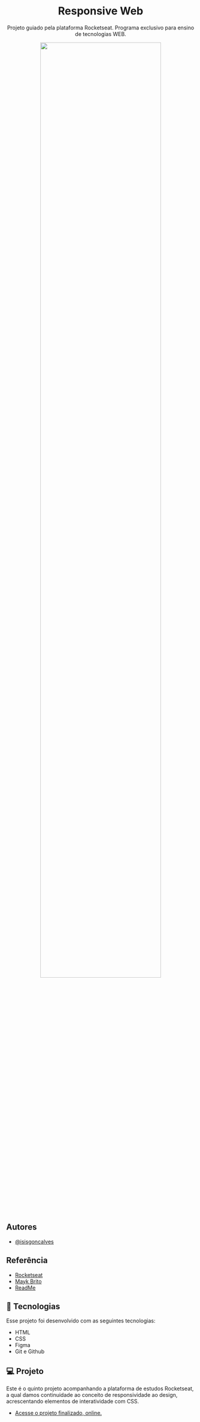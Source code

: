 <h1 align="center"> Responsive Web </h1>

<p align="center">
Projeto guiado pela plataforma Rocketseat. Programa exclusivo para ensino de tecnologias WEB.
</p>

<p align="center">
<img src="./img-git.gif" alt="" width="80%">
</p> 

## Autores

- [@isisgoncalves](https://www.github.com/isisgoncalves)

## Referência

 - [Rocketseat](https://www.rocketseat.com.br)
 - [Mayk Brito](https://github.com/maykbrito)
 - [ReadMe](https://readme.so/pt)

## 🚀 Tecnologias

Esse projeto foi desenvolvido com as seguintes tecnologias:

- HTML
- CSS
- Figma
- Git e Github

## 💻 Projeto

Este é o quinto projeto acompanhando a plataforma de estudos Rocketseat, a qual damos continuidade ao conceito de responsividade ao design, acrescentando elementos de interatividade com CSS.

- [Acesse o projeto finalizado, online.](https://isisgoncalves.github.io/Responsive_web/)
